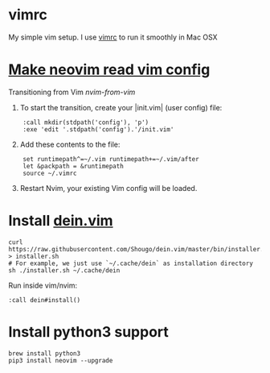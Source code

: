 vimrc
=====

My simple vim setup. I use [vimrc](http://vimr.org/) to run it smoothly in Mac OSX

# [Make neovim read vim config](https://neovim.io/doc/user/nvim.html#nvim-from-vim)

Transitioning from Vim				*nvim-from-vim*

1. To start the transition, create your |init.vim| (user config) file:

```
    :call mkdir(stdpath('config'), 'p')
    :exe 'edit '.stdpath('config').'/init.vim'
```

2. Add these contents to the file:

```
    set runtimepath^=~/.vim runtimepath+=~/.vim/after
    let &packpath = &runtimepath
    source ~/.vimrc
```

3. Restart Nvim, your existing Vim config will be loaded.

# Install [dein.vim](https://github.com/Shougo/dein.vim)

```
curl https://raw.githubusercontent.com/Shougo/dein.vim/master/bin/installer.sh > installer.sh
# For example, we just use `~/.cache/dein` as installation directory
sh ./installer.sh ~/.cache/dein
```

Run inside vim/nvim:
```
:call dein#install()
```

# Install python3 support

```
brew install python3
pip3 install neovim --upgrade
```
